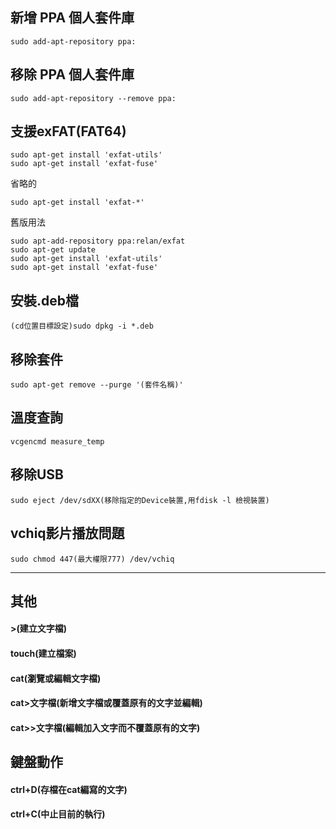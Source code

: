 ## 新增 PPA 個人套件庫
```
sudo add-apt-repository ppa:
```
## 移除 PPA 個人套件庫
```
sudo add-apt-repository --remove ppa:
```
## 支援exFAT(FAT64)
```
sudo apt-get install 'exfat-utils'
sudo apt-get install 'exfat-fuse'
```
省略的
```
sudo apt-get install 'exfat-*'
```
舊版用法
```
sudo apt-add-repository ppa:relan/exfat
sudo apt-get update
sudo apt-get install 'exfat-utils'
sudo apt-get install 'exfat-fuse'
```
## 安裝.deb檔
```
(cd位置目標設定)sudo dpkg -i *.deb
```
## 移除套件
```
sudo apt-get remove --purge '(套件名稱)'
```
## 溫度查詢
```
vcgencmd measure_temp
```
## 移除USB
```
sudo eject /dev/sdXX(移除指定的Device裝置,用fdisk -l 檢視裝置)
```
## vchiq影片播放問題
```
sudo chmod 447(最大權限777) /dev/vchiq
```
-----------------------------------------------------
## 其他
#### >(建立文字檔)
#### touch(建立檔案)
#### cat(瀏覽或編輯文字檔)
#### cat>文字檔(新增文字檔或覆蓋原有的文字並編輯)
#### cat>>文字檔(編輯加入文字而不覆蓋原有的文字)
## 鍵盤動作
#### ctrl+D(存檔在cat編寫的文字)
#### ctrl+C(中止目前的執行)

